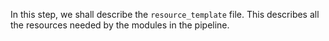 In this step, we shall describe the `resource_template` file. This describes all the resources needed by the modules in the pipeline.

